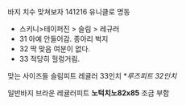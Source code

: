 

바지 치수 맞쳐보자
141216 유니클로 명동

 - 스키니>테이퍼진 > 슬림 > 레규러
 - 31 아예 안들어감. 종아리 벅지
 - 32 딱 맞음 여분이 없다.
 - 33 적당히 헐렁거림.

맞는 사이즈들
슬림피트 레귤러 33인치
**루즈피트 32인치*

일반바지 브라운
레귤러피트 **노턱치노82x85** 조금 부함